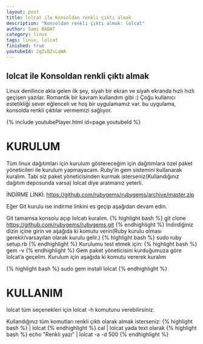 ```yaml
---
layout: post
title: lolcat ile Konsoldan renkli çıktı almak 
description: "Konsoldan renkli çıktı almak: lolcat"
author: Sami BABAT
category: linux
tags: linux, lolcat
finished: true
youtubeId: 2gZvBZsLqWA
---
```



## lolcat ile Konsoldan renkli çıktı almak 

Linux denilince akla gelen ilk şey, siyah bir ekran ve siyah ekranda hızlı hızlı geçişen yazılar. Romantik bir kavram kullandım gibi :) Çoğu kullanıcı estetikliği sever eğlenceli ve hoş bir uygulamamız var. bu uygulama, konsolda renkli çıktılar vermemizi sağlıyor.

{% include youtubePlayer.html id=page.youtubeId %}

# KURULUM

Tüm linux dağıtımları için kurulum göstereceğim için dağıtımlara özel paket yöneticileri ile kurulum yapmayacam. Ruby’in gem sistemini kullanarak kuralım. Tabi siz paket yöneticisinden kurmak isterseniz(Kullandığınız dağıtım deposunda varsa) lolcat diye aratmanız yeterli.

İNDİRME LİNKİ: <a href="https://github.com/rubygems/rubygems/archive/master.zip">https://github.com/rubygems/rubygems/archive/master.zip</a>

Eğer Git kurulu ise indirme linkini es geçip aşağıdan devam edin.

Git tamamsa konsolu açıp lolcatı kuralım.
{% highlight bash %}
git clone https://github.com/rubygems/rubygems.git
{% endhighlight %}
İndirdiğiniz dizin içine girin ve aşağıda ki komutu verin(Ruby kurulu olması gerekir/varsayılan olarak kurulu gelir.)
{% highlight bash %}
sudo ruby setup.rb
{% endhighlight %}
Kurulumu test etmek için:
{% highlight bash %}
gem -v
{% endhighlight %}
Gem paket yöneticisini kurduğumuza göre lolcat’a geçelim.
Kurulum için aşağıda ki komutu vererek kuralım

{% highlight bash %}
sudo gem install lolcat
{% endhighlight %}
# KULLANIM

lolcat tüm seçenekleri için lolcat -h komutunu verebilirsiniz.

Kullandığınız tüm komutları renkli çıktı olarak almak isterseniz:
{% highlight bash %}
<komut> | lolcat
{% endhighlight %}
cal | lolcat
yada text olarak
{% highlight bash %}
echo "Renkli yazı" | lolcat -a -d 500
{% endhighlight %}
